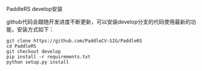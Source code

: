 PaddleRS develop安装

github代码会跟随开发进度不断更新，可以安装develop分支的代码使用最新的功能，安装方式如下：

```commandline
git clone https://github.com/PaddleCV-SIG/PaddleRS
cd PaddleRS
git checkout develop
pip install -r requirements.txt
python setup.py install
```
